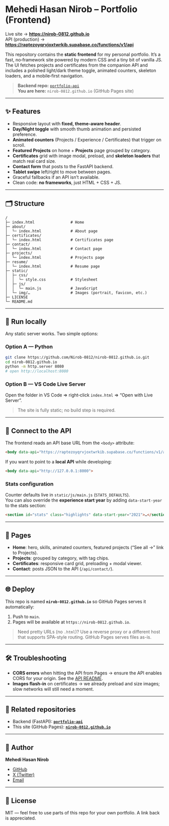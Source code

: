 
# Mehedi Hasan Nirob – Portfolio (Frontend)

Live site → **https://nirob-0812.github.io**  
API (production) → **https://raptezoyqrvjoxtwrkib.supabase.co/functions/v1/api**

This repository contains the **static frontend** for my personal portfolio. It’s a fast, no‑framework site powered by modern CSS and a tiny bit of vanilla JS. The UI fetches projects and certificates from the companion API and includes a polished light/dark theme toggle, animated counters, skeleton loaders, and a mobile‑first navigation.

> **Backend repo:** [`portfolio-api`](https://github.com/Nirob-0812/portfolio-api)  
> **You are here:** `nirob-0812.github.io` (GitHub Pages site)

---

## ✨ Features

- Responsive layout with **fixed, theme-aware header**.
- **Day/Night toggle** with smooth thumb animation and persisted preference.
- **Animated counters** (Projects / Experience / Certificates) that trigger on scroll.
- **Featured Projects** on home + **Projects** page grouped by category.
- **Certificates** grid with image modal, preload, and **skeleton loaders** that match real card size.
- **Contact form** that posts to the FastAPI backend.
- **Tablet swipe** left/right to move between pages.
- Graceful fallbacks if an API isn’t available.
- Clean code: **no frameworks**, just HTML + CSS + JS.

---

## 🗂 Structure

```
/
├─ index.html                # Home
├─ about/
│  └─ index.html             # About page
├─ certificates/
│  └─ index.html             # Certificates page
├─ contact/
│  └─ index.html             # Contact page
├─ projects/
│  └─ index.html             # Projects page
├─ resume/
│  └─ index.html             # Resume page
├─ static/
│  ├─ css/
│  │  └─ style.css           # Stylesheet
│  ├─ js/
│  │  └─ main.js             # JavaScript
│  └─ img/…                  # Images (portrait, favicon, etc.)
├─ LICENSE
└─ README.md

```

---

## 🚀 Run locally

Any static server works. Two simple options:

### Option A — Python
```bash
git clone https://github.com/Nirob-0812/nirob-0812.github.io.git
cd nirob-0812.github.io
python -m http.server 8080
# open http://localhost:8080
```

### Option B — VS Code Live Server
Open the folder in VS Code ⇒ right‑click `index.html` ⇒ “Open with Live Server”.

> The site is fully static; no build step is required.

---

## 🔌 Connect to the API

The frontend reads an API base URL from the `<body>` attribute:
```html
<body data-api="https://raptezoyqrvjoxtwrkib.supabase.co/functions/v1/api">
```
If you want to point to a **local API** while developing:

```html
<body data-api="http://127.0.0.1:8000">
```

### Stats configuration
Counter defaults live in `static/js/main.js` (`STATS_DEFAULTS`).  
You can also override the **experience start year** by adding `data-start-year` to the stats section:
```html
<section id="stats" class="highlights" data-start-year="2021">…</section>
```

---

## 🧩 Pages

- **Home**: hero, skills, animated counters, featured projects (“See all →” link to Projects).
- **Projects**: grouped by category, with tag chips.
- **Certificates**: responsive card grid, preloading + modal viewer.
- **Contact**: posts JSON to the API (`/api/contact/`).

---

## 🌐 Deploy

This repo is named **`nirob-0812.github.io`** so GitHub Pages serves it automatically:
1. Push to `main`.
2. Pages will be available at `https://nirob-0812.github.io`.

> Need pretty URLs (no `.html`)? Use a reverse proxy or a different host that supports SPA-style routing. GitHub Pages serves files as-is.

---

## 🛠 Troubleshooting

- **CORS errors** when hitting the API from Pages → ensure the API enables CORS for your origin. See the [API README](https://github.com/Nirob-0812/portfolio-api#enable-cors).
- **Images flash-in** on certificates → we already preload and size images; slow networks will still need a moment.

---

## 🔗 Related repositories

- Backend (FastAPI): **[`portfolio-api`](https://github.com/Nirob-0812/portfolio-api)**
- This site (GitHub Pages): **[`nirob-0812.github.io`](https://github.com/Nirob-0812/nirob-0812.github.io)**

---

## 👤 Author

**Mehedi Hasan Nirob**  

- [GitHub](https://github.com/Nirob-0812)  
- [X (Twitter)](https://x.com/mhnirob0812)  
- [Email](mailto:mehedihasannirobcsediu@gmail.com)  

---

## 📝 License

MIT — feel free to use parts of this repo for your own portfolio. A link back is appreciated.
